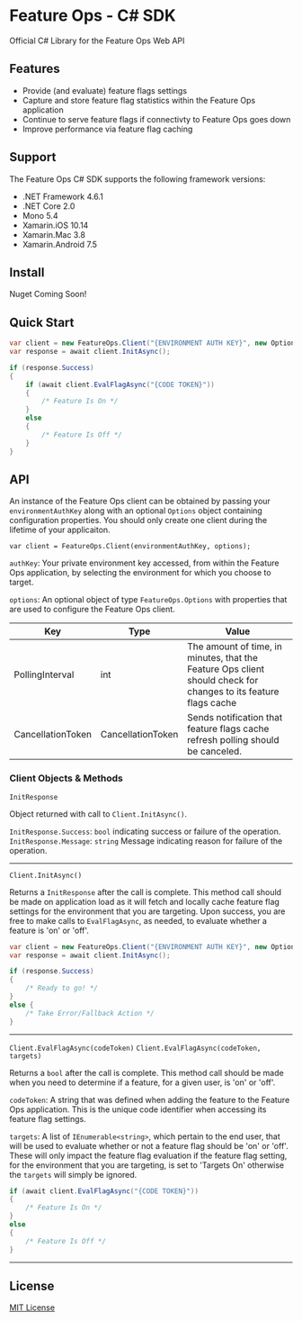# Feature Ops - C# SDK
Official C# Library for the Feature Ops Web API

## Features
- Provide (and evaluate) feature flags settings
- Capture and store feature flag statistics within the Feature Ops application
- Continue to serve feature flags if connectivty to Feature Ops goes down
- Improve performance via feature flag caching

## Support
The Feature Ops C# SDK supports the following framework versions:

* .NET Framework 4.6.1
* .NET Core 2.0
* Mono 5.4
* Xamarin.iOS 10.14
* Xamarin.Mac 3.8
* Xamarin.Android 7.5

## Install

Nuget Coming Soon!

## Quick Start

```cs
var client = new FeatureOps.Client("{ENVIRONMENT AUTH KEY}", new Options { PollingInterval = 5 });
var response = await client.InitAsync();

if (response.Success)
{
    if (await client.EvalFlagAsync("{CODE TOKEN}"))
    {
        /* Feature Is On */
    }
    else
    {
        /* Feature Is Off */
    }
}
```

## API
An instance of the Feature Ops client can be obtained by passing your `environmentAuthKey` along with an optional `Options` object containing configuration properties.  You should only create one client during the lifetime of your applicaiton.

`var client = FeatureOps.Client(environmentAuthKey, options);`

`authKey`:  Your private environment key accessed, from within the Feature Ops application, by selecting the environment for which you choose to target.

`options`: An optional object of type `FeatureOps.Options` with properties that are used to configure the Feature Ops client.

|Key|Type|Value|
|---|---|---|
|PollingInterval|int|The amount of time, in minutes, that the Feature Ops client should check for changes to its feature flags cache|
|CancellationToken|CancellationToken|Sends notification that feature flags cache refresh polling should be canceled.|

### Client Objects & Methods

`InitResponse`

Object returned with call to `Client.InitAsync()`.

`InitResponse.Success`:  `bool` indicating success or failure of the operation.   
`InitResponse.Message`:  `string` Message indicating reason for failure of the operation.

***

`Client.InitAsync()`

Returns a `InitResponse` after the call is complete.  This method call should be made on application load as it will fetch and locally cache feature flag settings for the environment that you are targeting.  Upon success, you are free to make calls to `EvalFlagAsync`, as needed, to evaluate whether a feature is 'on' or 'off'.

```cs
var client = new FeatureOps.Client("{ENVIRONMENT AUTH KEY}", new Options { PollingInterval = 5 });
var response = await client.InitAsync();

if (response.Success)
{
    /* Ready to go! */
}
else {
    /* Take Error/Fallback Action */
}
```

***

`Client.EvalFlagAsync(codeToken)`
`Client.EvalFlagAsync(codeToken, targets)`

Returns a `bool` after the call is complete.  This method call should be made when you need to determine if a feature, for a given user, is 'on' or 'off'.

`codeToken`:  A string that was defined when adding the feature to the Feature Ops application.  This is the unique code identifier when accessing its feature flag settings.

`targets`:  A list of `IEnumerable<string>`, which pertain to the end user, that will be used to evaluate whether or not a feature flag should be 'on' or 'off'.  These will only impact the feature flag evaluation if the feature flag setting, for the environment that you are targeting, is set to 'Targets On' otherwise the `targets` will simply be ignored.

```cs
if (await client.EvalFlagAsync("{CODE TOKEN}"))
{
    /* Feature Is On */
}
else
{
    /* Feature Is Off */
}
```

***

## License

[MIT License](https://github.com/featureops/featureops-csharp/blob/master/LICENSE)